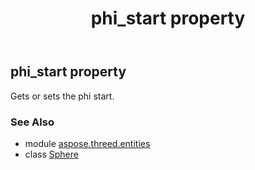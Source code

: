 ﻿---
title: phi_start property
second_title: Aspose.3D for Python via .NET API References
description: 
type: docs
weight: 170
url: /python-net/aspose.threed.entities/sphere/phi_start/
is_root: false
---

## phi_start property


Gets or sets the phi start.

### See Also
* module [aspose.threed.entities](../../)
* class [Sphere](/3d/python-net/aspose.threed.entities/sphere)
